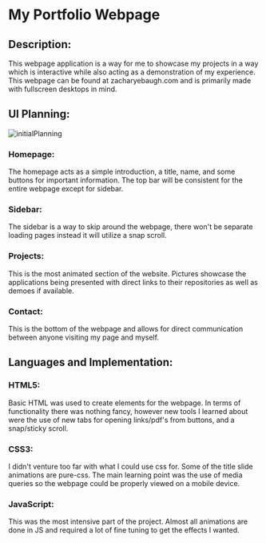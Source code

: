 # My Portfolio Webpage
## Description:
This webpage application is a way for me to showcase my projects in a way which is interactive while also acting as a demonstration of my experience.  This webpage can be found at zacharyebaugh.com and is primarily made with fullscreen desktops in mind.
## UI Planning:
![initialPlanning](https://user-images.githubusercontent.com/69406106/168958568-f3fb1591-c39a-4cf3-8f01-f35face4869b.PNG)
### Homepage:
The homepage acts as a simple introduction, a title, name, and some buttons for important information.  The top bar will be consistent for the entire webpage except for sidebar.
### Sidebar:
The sidebar is a way to skip around the webpage, there won't be separate loading pages instead it will utilize a snap scroll.
### Projects:
This is the most animated section of the website.  Pictures showcase the applications being presented with direct links to their repositories as well as demoes if available.
### Contact:
This is the bottom of the webpage and allows for direct communication between anyone visiting my page and myself.
## Languages and Implementation:
### HTML5:
Basic HTML was used to create elements for the webpage.  In terms of functionality there was nothing fancy, however new tools I learned about were the use of new tabs for opening links/pdf's from buttons, and a snap/sticky scroll.
### CSS3:
I didn't venture too far with what I could use css for.  Some of the title slide animations are pure-css.  The main learning point was the use of media queries so the webpage could be properly viewed on a mobile device.
### JavaScript:
This was the most intensive part of the project.  Almost all animations are done in JS and required a lot of fine tuning to get the effects I wanted.
